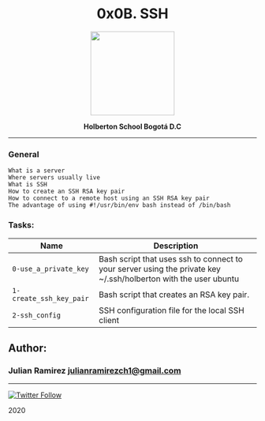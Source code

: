 <H1 align="center"> 0x0B. SSH </H1>

<p align="center">
   <a href="https://www.linux.org/"><img src="https://cdn.pixabay.com/photo/2013/07/13/13/41/bash-161382_960_720.png" width="170" height="170"/></a>

<p align="center"> 
   <b>Holberton School Bogotá D.C</b>
                
----
<H3> General </H3>
   
    What is a server
    Where servers usually live
    What is SSH
    How to create an SSH RSA key pair
    How to connect to a remote host using an SSH RSA key pair
    The advantage of using #!/usr/bin/env bash instead of /bin/bash



### Tasks:

| Name | Description                    |
| ------------- | ------------------------------ |
| `0-use_a_private_key`      |  Bash script that uses ssh to connect to your server using the private key ~/.ssh/holberton with the user ubuntu   |
| `1-create_ssh_key_pair`      |    Bash script that creates an RSA key pair. |
| `2-ssh_config`   | SSH configuration file for the local SSH client  |


## Author: 
### Julian Ramirez <julianramirezch1@gmail.com>
----
[![Twitter Follow](https://img.shields.io/twitter/follow/JulianR_30.svg?style=social&label=Follow)](https://twitter.com/JulianR_30)

2020